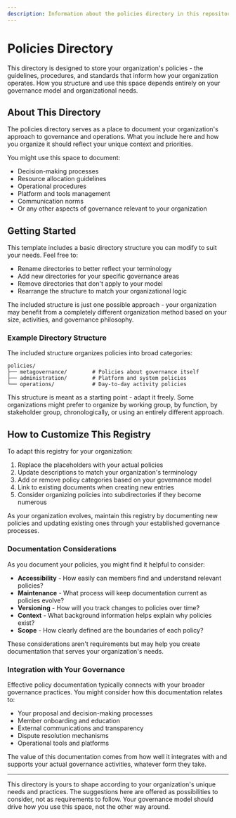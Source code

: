 ```yaml
---
description: Information about the policies directory in this repository template.
---
```


# Policies Directory

This directory is designed to store your organization's policies - the guidelines, procedures, and standards that inform how your organization operates. How you structure and use this space depends entirely on your governance model and organizational needs.

## About This Directory

The policies directory serves as a place to document your organization's approach to governance and operations. What you include here and how you organize it should reflect your unique context and priorities.

You might use this space to document:
- Decision-making processes
- Resource allocation guidelines
- Operational procedures
- Platform and tools management
- Communication norms
- Or any other aspects of governance relevant to your organization

## Getting Started

This template includes a basic directory structure you can modify to suit your needs. Feel free to:
- Rename directories to better reflect your terminology
- Add new directories for your specific governance areas
- Remove directories that don't apply to your model
- Rearrange the structure to match your organizational logic

The included structure is just one possible approach - your organization may benefit from a completely different organization method based on your size, activities, and governance philosophy.

### Example Directory Structure

The included structure organizes policies into broad categories:

```
policies/
├── metagovernance/        # Policies about governance itself
├── administration/        # Platform and system policies
└── operations/            # Day-to-day activity policies
```

This structure is meant as a starting point - adapt it freely. Some organizations might prefer to organize by working group, by function, by stakeholder group, chronologically, or using an entirely different approach.

## How to Customize This Registry

To adapt this registry for your organization:

1. Replace the placeholders with your actual policies
2. Update descriptions to match your organization's terminology
3. Add or remove policy categories based on your governance model
4. Link to existing documents when creating new entries
5. Consider organizing policies into subdirectories if they become numerous

As your organization evolves, maintain this registry by documenting new policies and updating existing ones through your established governance processes.

### Documentation Considerations

As you document your policies, you might find it helpful to consider:

- **Accessibility** - How easily can members find and understand relevant policies?
- **Maintenance** - What process will keep documentation current as policies evolve?
- **Versioning** - How will you track changes to policies over time?
- **Context** - What background information helps explain why policies exist?
- **Scope** - How clearly defined are the boundaries of each policy?

These considerations aren't requirements but may help you create documentation that serves your organization's needs.

### Integration with Your Governance

Effective policy documentation typically connects with your broader governance practices. You might consider how this documentation relates to:

- Your proposal and decision-making processes
- Member onboarding and education
- External communications and transparency
- Dispute resolution mechanisms
- Operational tools and platforms

The value of this documentation comes from how well it integrates with and supports your actual governance activities, whatever form they take.

---

This directory is yours to shape according to your organization's unique needs and practices. The suggestions here are offered as possibilities to consider, not as requirements to follow. Your governance model should drive how you use this space, not the other way around.